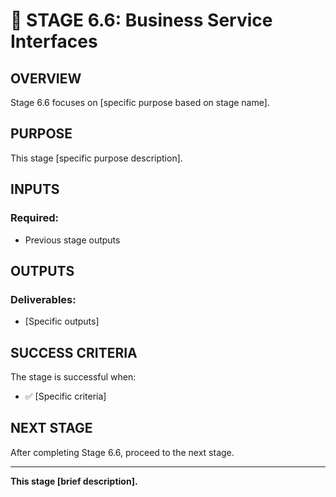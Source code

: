 # 🎯 STAGE 6.6: Business Service Interfaces

## **OVERVIEW**

Stage 6.6 focuses on [specific purpose based on stage name].

## **PURPOSE**

This stage [specific purpose description].

## **INPUTS**

### **Required:**
- Previous stage outputs

## **OUTPUTS**

### **Deliverables:**
- [Specific outputs]

## **SUCCESS CRITERIA**

The stage is successful when:
- ✅ [Specific criteria]

## **NEXT STAGE**

After completing Stage 6.6, proceed to the next stage.

---

**This stage [brief description].**
